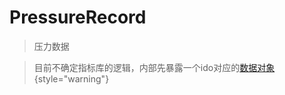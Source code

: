 <show-structure depth="2"/>

# PressureRecord

> 压力数据

> 目前不确定指标库的逻辑，内部先暴露一个ido对应的[数据对象](https://idoosmart.github.io/Native_GitBook/zh/doc/syncData/IDOSyncPressure.html)
> {style="warning"}